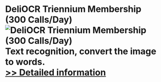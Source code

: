 # DeliOCR Triennium Membership (300 Calls/Day)<br />![DeliOCR Triennium Membership (300 Calls/Day)](https://mycommerce.akamaized.net/api/pimages/P300970144/BIG/300970144.PNG)<br />Text recognition, convert the image to words.<br />[>> Detailed information](https://secure.shareit.com/shareit/product.html?productid=300970144&affiliateid=200057808)